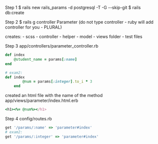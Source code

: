 Step 1
$ rails new rails_params -d postgresql -T -G --skip-git
$ rails db:create

Step 2
$ rails g controller Parameter
(do not type controller - ruby will add controller for you - PLURAL)

creates: - scss - controller - helper - model - views folder - test files

Step 3
app/controllers/parameter_controller.rb
```ruby
def index
    @student_name = params[:name]
end

# exam2: 
def index
        @num = params[:integer].to_i * 3
    end

```
created an html file with the name of the method
app/views/parameter/index.html.erb
```ruby
<h1><%= @num%></h1>

```

Step 4
config/routes.rb
```ruby
get '/params/:name' => 'parameter#index'
# exam2:
get '/params/:integer' => 'parameter#index'
```

